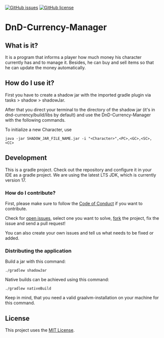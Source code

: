 <!--[![GitHub Workflow Status](https://img.shields.io/github/workflow/status/dragonempire96/DnD-Currency-Manager/Gradle%20Check?label=checks)]([https://github.com/dragonempire96/DnD-Currency-Manager/issues](https://github.com/dragonempire96/DnD-Currency-Manager/actions))-->
[![GitHub issues](https://img.shields.io/github/issues/dragonempire96/DnD-Currency-Manager)](https://github.com/dragonempire96/DnD-Currency-Manager/issues)
[![GitHub license](https://img.shields.io/github/license/dragonempire96/DnD-Currency-Manager)](https://github.com/dragonempire96/DnD-Currency-Manager/blob/main/LICENSE)

# DnD-Currency-Manager

## What is it?
It is a program that informs a player how much money his character currently has and to manage it. Besides, he can buy and sell items so that he can update the money automatically.

## How do I use it?
First you have to create a shadow jar with the imported gradle plugin via tasks > shadow > shadowJar.

After that you direct your terminal to the directory of the shadow jar (it's in dnd-currency/build/libs by default) and use the DnD-Currency-Manager with the following commands.

To initialize a new Character, use

    java -jar SHADOW_JAR_FILE_NAME.jar -i "<Character>",<PC>,<GC>,<SC>,<CC>

<!-- To add coins to a Character, use

    java -jar SHADOW_JAR_FILE_NAME.jar -a "<Character>",<PC>,<GC>,<SC>,<CC> 

To remove coins from a Character, use

    java -jar SHADOW_JAR_FILE_NAME.jar -r "<Character>",<PC>,<GC>,<SC>,<CC> 

To remove coins from buy an item, use

    java -jar SHADOW_JAR_FILE_NAME.jar -b "<Character>","<Item>*"

_*(please look in the Preisliste.md for the Item name)_ -->

## Development

This is a gradle project. Check out the repository and configure it in your IDE as a gradle project. We are using the latest LTS JDK, which is currently version 17.

### How do I contribute?

First, please make sure to follow the [Code of Conduct](https://github.com/dragonempire96/DnD-Currency-Manager/blob/main/CODE_OF_CONDUCT.md) if you want to contribute.

Check for [open issues](https://github.com/dragonempire96/DnD-Currency-Manager/issues), select one you want to solve, [fork](https://github.com/dragonempire96/DnD-Currency-Manager/fork) the project, fix the issue and send a pull request!

You can also create your own issues and tell us what needs to be fixed or added.

### Distributing the application

Build a jar with this command:

    ./gradlew shadowJar

Native builds can be achieved using this command:

    ./gradlew nativeBuild

Keep in mind, that you need a valid graalvm-installation on your machine for this command.

## License
This project uses the [MIT License](https://github.com/dragonempire96/DnD-Currency-Manager/blob/main/LICENSE).
